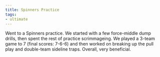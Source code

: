 ```yaml
---
title: Spinners Practice
tags:
- ultimate
---
```


Went to a Spinners practice. We started with a few force-middle dump drills, then spent the rest of practice scrimmageing. We played a 3-team game to 7 (final scores: 7-6-6) and then worked on breaking up the pull play and double-team sideline traps. Overall, very beneficial.
